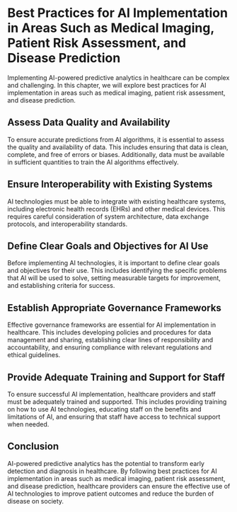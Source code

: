 Best Practices for AI Implementation in Areas Such as Medical Imaging, Patient Risk Assessment, and Disease Prediction
====================================================================================================================================================================================

Implementing AI-powered predictive analytics in healthcare can be complex and challenging. In this chapter, we will explore best practices for AI implementation in areas such as medical imaging, patient risk assessment, and disease prediction.

Assess Data Quality and Availability
------------------------------------

To ensure accurate predictions from AI algorithms, it is essential to assess the quality and availability of data. This includes ensuring that data is clean, complete, and free of errors or biases. Additionally, data must be available in sufficient quantities to train the AI algorithms effectively.

Ensure Interoperability with Existing Systems
---------------------------------------------

AI technologies must be able to integrate with existing healthcare systems, including electronic health records (EHRs) and other medical devices. This requires careful consideration of system architecture, data exchange protocols, and interoperability standards.

Define Clear Goals and Objectives for AI Use
--------------------------------------------

Before implementing AI technologies, it is important to define clear goals and objectives for their use. This includes identifying the specific problems that AI will be used to solve, setting measurable targets for improvement, and establishing criteria for success.

Establish Appropriate Governance Frameworks
-------------------------------------------

Effective governance frameworks are essential for AI implementation in healthcare. This includes developing policies and procedures for data management and sharing, establishing clear lines of responsibility and accountability, and ensuring compliance with relevant regulations and ethical guidelines.

Provide Adequate Training and Support for Staff
-----------------------------------------------

To ensure successful AI implementation, healthcare providers and staff must be adequately trained and supported. This includes providing training on how to use AI technologies, educating staff on the benefits and limitations of AI, and ensuring that staff have access to technical support when needed.

Conclusion
----------

AI-powered predictive analytics has the potential to transform early detection and diagnosis in healthcare. By following best practices for AI implementation in areas such as medical imaging, patient risk assessment, and disease prediction, healthcare providers can ensure the effective use of AI technologies to improve patient outcomes and reduce the burden of disease on society.
